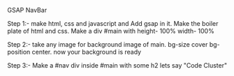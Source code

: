 GSAP NavBar

Step 1:- 
make html, css and javascript and Add gsap in it. Make the boiler plate of html and css. Make a div #main with height- 100% width- 100% 

Step 2:- 
take any image for background image of main. bg-size cover bg-position center. now your background is ready

Step 3:- 
Make a #nav div inside #main with some h2 lets say "Code Cluster"